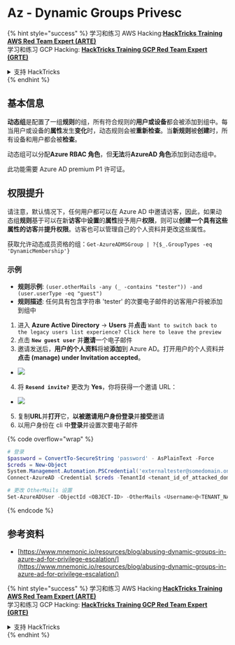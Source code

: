 # Az - Dynamic Groups Privesc

{% hint style="success" %}
学习和练习 AWS Hacking:<img src="/.gitbook/assets/image.png" alt="" data-size="line">[**HackTricks Training AWS Red Team Expert (ARTE)**](https://training.hacktricks.xyz/courses/arte)<img src="/.gitbook/assets/image.png" alt="" data-size="line">\
学习和练习 GCP Hacking: <img src="/.gitbook/assets/image (2).png" alt="" data-size="line">[**HackTricks Training GCP Red Team Expert (GRTE)**<img src="/.gitbook/assets/image (2).png" alt="" data-size="line">](https://training.hacktricks.xyz/courses/grte)

<details>

<summary>支持 HackTricks</summary>

* 查看 [**订阅计划**](https://github.com/sponsors/carlospolop)!
* **加入** 💬 [**Discord 群组**](https://discord.gg/hRep4RUj7f) 或 [**telegram 群组**](https://t.me/peass) 或 **关注** 我们的 **Twitter** 🐦 [**@hacktricks\_live**](https://twitter.com/hacktricks\_live)**.**
* **通过提交 PRs 分享黑客技巧到** [**HackTricks**](https://github.com/carlospolop/hacktricks) 和 [**HackTricks Cloud**](https://github.com/carlospolop/hacktricks-cloud) github 仓库。

</details>
{% endhint %}

## 基本信息

**动态组**是配置了一组**规则**的组，所有符合规则的**用户或设备**都会被添加到组中。每当用户或设备的**属性**发生**变化**时，动态规则会被**重新检查**。当**新规则**被**创建**时，所有设备和用户都会被**检查**。

动态组可以分配**Azure RBAC 角色**，但**无法**将**AzureAD 角色**添加到动态组中。

此功能需要 Azure AD premium P1 许可证。

## 权限提升

请注意，默认情况下，任何用户都可以在 Azure AD 中邀请访客，因此，如果动态组**规则**基于可以在新**访客**中**设置**的**属性**授予用户**权限**，则可以**创建一个具有这些属性的访客**并**提升权限**。访客也可以管理自己的个人资料并更改这些属性。

获取允许动态成员资格的组：`Get-AzureADMSGroup | ?{$_.GroupTypes -eq 'DynamicMembership'}`

### 示例

* **规则示例**: `(user.otherMails -any (_ -contains "tester")) -and (user.userType -eq "guest")`
* **规则描述**: 任何具有包含字符串 'tester' 的次要电子邮件的访客用户将被添加到组中

1. 进入 **Azure Active Directory** -> **Users** 并**点击** `Want to switch back to the legacy users list experience? Click here to leave the preview`
2. 点击 **`New guest user`** 并**邀请**一个电子邮件
3. 邀请发送后，**用户的个人资料**将被**添加**到 Azure AD。打开用户的个人资料并**点击 (manage) under Invitation accepted**。
* ![](<../../../.gitbook/assets/image (281).png>)
4. 将 **`Resend invite?`** 更改为 **Yes**，你将获得一个邀请 URL：
* ![](<../../../.gitbook/assets/image (205).png>)
5. 复制**URL**并**打开**它，**以被邀请用户身份登录**并**接受**邀请
6. 以用户身份在 cli 中**登录**并设置次要电子邮件

{% code overflow="wrap" %}
```powershell
# 登录
$password = ConvertTo-SecureString 'password' - AsPlainText -Force
$creds = New-Object
System.Management.Automation.PSCredential('externaltester@somedomain.onmicrosoft.com', $Password)
Connect-AzureAD -Credential $creds -TenantId <tenant_id_of_attacked_domain>

# 更改 OtherMails 设置
Set-AzureADUser -ObjectId <OBJECT-ID> -OtherMails <Username>@<TENANT_NAME>.onmicrosoft.com -Verbose
```
{% endcode %}

## 参考资料

* [https://www.mnemonic.io/resources/blog/abusing-dynamic-groups-in-azure-ad-for-privilege-escalation/](https://www.mnemonic.io/resources/blog/abusing-dynamic-groups-in-azure-ad-for-privilege-escalation/)

{% hint style="success" %}
学习和练习 AWS Hacking:<img src="/.gitbook/assets/image.png" alt="" data-size="line">[**HackTricks Training AWS Red Team Expert (ARTE)**](https://training.hacktricks.xyz/courses/arte)<img src="/.gitbook/assets/image.png" alt="" data-size="line">\
学习和练习 GCP Hacking: <img src="/.gitbook/assets/image (2).png" alt="" data-size="line">[**HackTricks Training GCP Red Team Expert (GRTE)**<img src="/.gitbook/assets/image (2).png" alt="" data-size="line">](https://training.hacktricks.xyz/courses/grte)

<details>

<summary>支持 HackTricks</summary>

* 查看 [**订阅计划**](https://github.com/sponsors/carlospolop)!
* **加入** 💬 [**Discord 群组**](https://discord.gg/hRep4RUj7f) 或 [**telegram 群组**](https://t.me/peass) 或 **关注** 我们的 **Twitter** 🐦 [**@hacktricks\_live**](https://twitter.com/hacktricks\_live)**.**
* **通过提交 PRs 分享黑客技巧到** [**HackTricks**](https://github.com/carlospolop/hacktricks) 和 [**HackTricks Cloud**](https://github.com/carlospolop/hacktricks-cloud) github 仓库。

</details>
{% endhint %}
